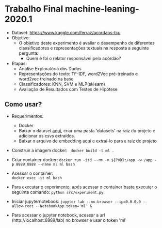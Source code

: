 # Trabalho Final machine-leaning-2020.1

* Dataset: https://www.kaggle.com/ferraz/acordaos-tcu
* Objetivo:
    * O objetivo deste experimento é avaliar o desempenho de diferentes classificadores e representações textuais na resposta a seguinte pergunta:
        * Quem é foi o relator responsável pelo acórdão?
* Etapas:
    * Análise Exploratória dos Dados
    * Representações do texto: TF-IDF, word2Vec pré-treinado e word2vec treinado na base
    * Classificadores: KNN, SVM e MLP(sklearn)
    * Avaliação de Resultados com Testes de Hipótese

## Como usar?

* Requerimentos: 
   * Docker
   * Baixar o dataset [aqui](https://drive.google.com/drive/folders/15GYePdDHzwG2jkk9HEZsttp5G9TIWX0S?usp=sharing), criar uma pasta 'datasets' na raiz do projeto e adicionar os csvs extraídos.
   * Baixar o arquivo de embedding [aqui](http://143.107.183.175:22980/download.php?file=embeddings/word2vec/cbow_s100.zip) e extraí-lo para a raiz do projeto

* Construir a imagem docker: 
` docker build -t ml .`

* Criar container docker: 
` docker run -itd --rm -v ${PWD}:/app -w /app -p 8889:8888 --name ml ml bash `

* Acessar o container:  
`docker exec -it ml bash`

* Para executar o experimento, após acessar o container basta executar o seguinte comando:
`python src/experiment.py`

* Iniciar jupyternotebook: 
`jupyter lab --no-browser --ip=0.0.0.0 --allow-root --NotebookApp.token='ml' &`

* Para acessar o jupyter notebook, acessar a url (http://localhost:8889/lab) no browser e usar o token 'ml'
